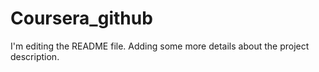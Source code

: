 # Coursera_github
I'm  editing the README file. Adding some more details about the project description.
